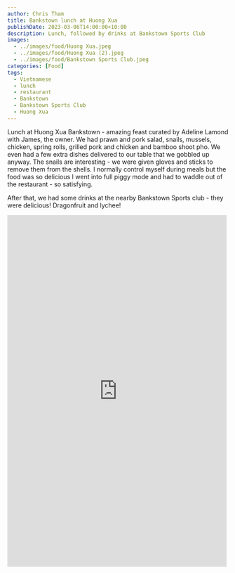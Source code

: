 ```yaml
---
author: Chris Tham
title: Bankstown lunch at Huong Xua
publishDate: 2023-03-06T14:00:00+10:00
description: Lunch, followed by drinks at Bankstown Sports Club
images:
  - ../images/food/Huong Xua.jpeg
  - ../images/food/Huong Xua (2).jpeg
  - ../images/food/Bankstown Sports Club.jpeg
categories: [Food]
tags:
  - Vietnamese
  - lunch
  - restaurant
  - Bankstown
  - Bankstown Sports Club
  - Huong Xua
---
```


Lunch at Huong Xua Bankstown - amazing feast curated by Adeline Lamond with James, the owner. We had prawn and pork salad, snails, mussels, chicken, spring rolls, grilled pork and chicken and bamboo shoot pho. We even had a few extra dishes delivered to our table that we gobbled up anyway. The snails are interesting - we were given gloves and sticks to remove them from the shells. I normally control myself during meals but the food was so delicious I went into full piggy mode and had to waddle out of the restaurant - so satisfying.

After that, we had some drinks at the nearby Bankstown Sports club - they were delicious! Dragonfruit and lychee!

<iframe src="https://www.facebook.com/plugins/post.php?href=https%3A%2F%2Fwww.facebook.com%2Fchris1.tham%2Fposts%2Fpfbid0LnFtGtky8MnHXfxvBgBUQYnzRK34prrGxS1miB1vgjPxzGb4QRoW7ofddPHS9TUWl&show_text=true&width=500" width="500" height="800" style="border:none;overflow:hidden" scrolling="no" frameborder="0" allowfullscreen="true" allow="autoplay; clipboard-write; encrypted-media; picture-in-picture; web-share"></iframe>
